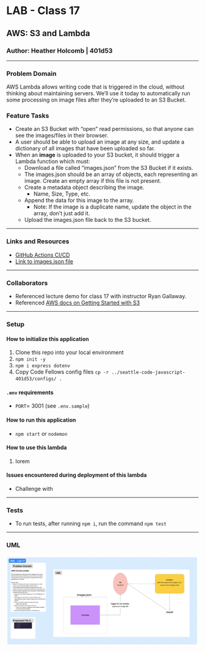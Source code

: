 # LAB - Class 17

## AWS: S3 and Lambda
### Author: Heather Holcomb | 401d53

***

### Problem Domain

  AWS Lambda allows writing code that is triggered in the cloud, without thinking about maintaining servers. We’ll use it today to automatically run some processing on image files after they’re uploaded to an S3 Bucket.

### Feature Tasks
- Create an S3 Bucket with “open” read permissions, so that anyone can see the images/files in their browser.
- A user should be able to upload an image at any size, and update a dictionary of all images that have been uploaded so far.
- When an **image** is uploaded to your S3 bucket, it should trigger a Lambda function which must:
  - Download a file called “images.json” from the S3 Bucket if it exists.
  - The images.json should be an array of objects, each representing an image. Create an empty array if this file is not present.
  - Create a metadata object describing the image.
    - Name, Size, Type, etc.
  - Append the data for this image to the array.
    - Note: If the image is a duplicate name, update the object in the array, don’t just add it.
  - Upload the images.json file back to the S3 bucket.

***

### Links and Resources

- [GitHub Actions CI/CD](https://github.com/holcombheather/image-lambda/actions)
- [Link to images.json file]()

***

### Collaborators

- Referenced lecture demo for class 17 with instructor Ryan Gallaway.
- Referenced [AWS docs on Getting Started with S3](https://docs.aws.amazon.com/AmazonS3/latest/userguide/creating-bucket.html)

***

### Setup

#### How to initialize this application
1. Clone this repo into your local environment
2. `npm init -y`
3. `npm i express dotenv`
4. Copy Code Fellows config files `cp -r ../seattle-code-javascript-401d53/configs/ .`

#### `.env` requirements

- `PORT`= 3001  (see `.env.sample`)

#### How to run this application

- `npm start` or `nodemon`

#### How to use this lambda

1. lorem

#### Issues encountered during deployment of this lambda

- Challenge with

***

### Tests

- To run tests, after running `npm i`, run the command `npm test`

***

### UML

![UML image](assets/UML_lab17.png)

